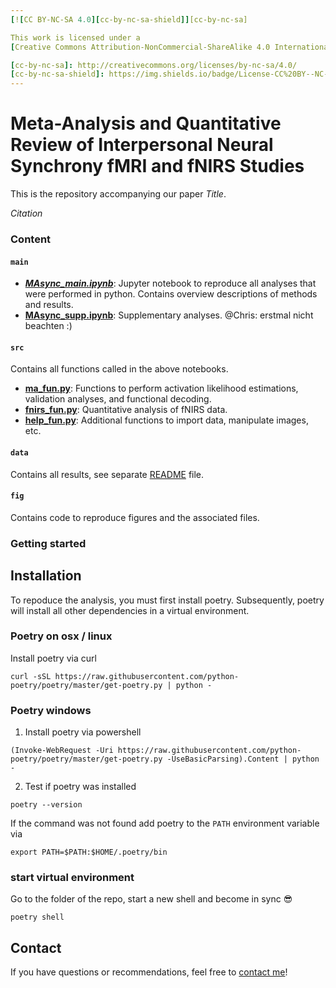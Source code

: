 ```yaml
---
[![CC BY-NC-SA 4.0][cc-by-nc-sa-shield]][cc-by-nc-sa]

This work is licensed under a
[Creative Commons Attribution-NonCommercial-ShareAlike 4.0 International License][cc-by-nc-sa].

[cc-by-nc-sa]: http://creativecommons.org/licenses/by-nc-sa/4.0/
[cc-by-nc-sa-shield]: https://img.shields.io/badge/License-CC%20BY--NC--SA%204.0-lightgrey.svg
---
```


# Meta-Analysis and Quantitative Review of Interpersonal Neural Synchrony fMRI and fNIRS Studies

This is the repository accompanying our paper *Title*.   

*Citation*  

### Content

#### `main`
- ***[MAsync_main.ipynb](MAsync_main.ipynb)***: Jupyter notebook to reproduce all analyses that were performed in python. Contains overview descriptions of methods and results.
- **[MAsync_supp.ipynb](MAsync_supp.ipynb)**: Supplementary analyses. @Chris: erstmal nicht beachten :)

#### `src` 
Contains all functions called in the above notebooks.

- **[ma_fun.py](src/ma_fun.py)**: Functions to perform activation likelihood estimations, validation analyses, and functional decoding. 
- **[fnirs_fun.py](src/fnirs_fun.py)**: Quantitative analysis of fNIRS data.
- **[help_fun.py](src/help_fun.py)**: Additional functions to import data, manipulate images, etc.

#### `data`
Contains all results, see separate [README](data/README.md) file.

#### `fig`
Contains code to reproduce figures and the associated files.

### Getting started

## Installation
To repoduce the analysis, you must first install poetry.
Subsequently, poetry will install all other dependencies in a virtual environment.

###  Poetry on osx / linux
Install poetry via curl
```
curl -sSL https://raw.githubusercontent.com/python-poetry/poetry/master/get-poetry.py | python -
```
###  Poetry windows
1.  Install poetry via powershell
```
(Invoke-WebRequest -Uri https://raw.githubusercontent.com/python-poetry/poetry/master/get-poetry.py -UseBasicParsing).Content | python -
```
2.  Test if poetry was installed
```
poetry --version
```
If the command was not found add poetry to the `PATH` environment variable via
```
export PATH=$PATH:$HOME/.poetry/bin
````

### start virtual environment
Go to the folder of the repo, start a new shell and become in sync :sunglasses:
```
poetry shell
```

## Contact
If you have questions or recommendations, feel free to [contact me](mailto:leondlotter@gmail.com)! 